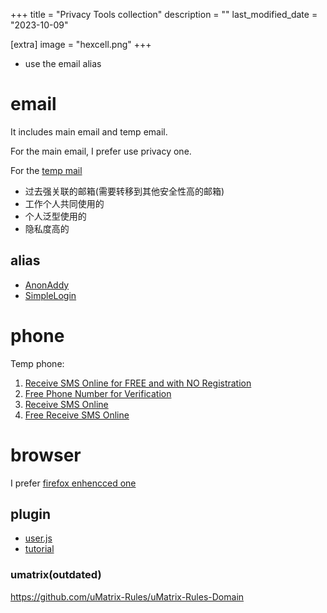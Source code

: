 +++
title = "Privacy Tools collection"
description = ""
last_modified_date = "2023-10-09"

[extra]
image = "hexcell.png"
+++


- use the email alias

# email

It includes main email and temp email.

For the main email, I prefer use privacy one.

For the [temp mail](https://temp-mail.org/en/)

- 过去强关联的邮箱(需要转移到其他安全性高的邮箱)
- 工作个人共同使用的
- 个人泛型使用的
- 隐私度高的

## alias

- [AnonAddy](https://anonaddy.com/)
- [SimpleLogin](https://simplelogin.io/)


# phone

Temp phone:
1. [Receive SMS Online for FREE and with NO Registration](https://www.receivesms.co/)
2. [Free Phone Number for Verification](https://www.receive-sms-online.info/)
3. [Receive SMS Online](https://smsreceivefree.com/)
4. [Free Receive SMS Online](https://www.temp-mails.com/Country/US/United-States)


# browser

I prefer [firefox enhencced one](https://www.youtube.com/watch?v=F7-bW2y6lcI)
## plugin

- [user.js](https://github.com/arkenfox/user.js/wiki)
- [tutorial](https://www.youtube.com/watch?v=Fr8UFJzpNls)
### umatrix(outdated)

https://github.com/uMatrix-Rules/uMatrix-Rules-Domain
